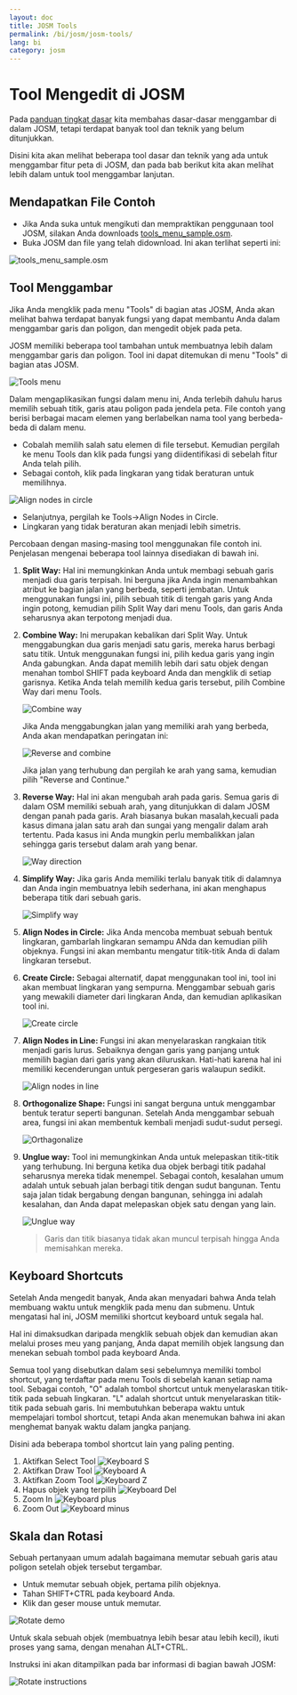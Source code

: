 ```yaml
---
layout: doc
title: JOSM Tools
permalink: /bi/josm/josm-tools/
lang: bi
category: josm
---
```


Tool Mengedit di JOSM
======================
Pada [panduan tingkat dasar](/bi/beginner) kita membahas dasar-dasar 
menggambar di dalam JOSM, tetapi terdapat banyak tool dan teknik yang
belum ditunjukkan.

Disini kita akan melihat beberapa tool dasar dan teknik yang ada untuk
menggambar fitur peta di JOSM, dan pada bab berikut kita akan melihat 
lebih dalam untuk tool menggambar lanjutan.

Mendapatkan File Contoh
-----------------------
*	Jika Anda suka untuk mengikuti dan mempraktikan penggunaan tool JOSM,
	silakan Anda downloads [tools_menu_sample.osm](/files/tools_menu_sample.osm).
*	Buka JOSM dan file yang telah didownload. Ini akan terlihat seperti ini:

![tools_menu_sample.osm][]

Tool Menggambar
---------------
Jika Anda mengklik pada menu "Tools" di bagian atas JOSM, Anda akan melihat 
bahwa terdapat banyak fungsi yang dapat membantu Anda dalam menggambar garis
dan poligon, dan mengedit objek pada peta.

JOSM memiliki beberapa tool tambahan untuk membuatnya lebih dalam menggambar
garis dan poligon. Tool ini dapat ditemukan di menu "Tools" di bagian atas
JOSM.

![Tools menu][]

Dalam mengaplikasikan fungsi dalam menu ini, Anda terlebih dahulu harus memilih 
sebuah titik, garis atau poligon pada jendela peta. File contoh yang berisi
berbagai macam elemen yang berlabelkan nama tool yang berbeda-beda di dalam
menu.

*	Cobalah memilih salah satu elemen di file tersebut. Kemudian pergilah
	ke menu Tools dan klik pada fungsi yang diidentifikasi di sebelah fitur
	Anda telah pilih.
*	Sebagai contoh, klik pada lingkaran yang tidak beraturan untuk memilihnya.

![Align nodes in circle][]

*	Selanjutnya, pergilah ke Tools->Align Nodes in Circle.
*	Lingkaran yang tidak beraturan akan menjadi lebih simetris.

Percobaan dengan masing-masing tool menggunakan file contoh ini. Penjelasan
mengenai beberapa tool lainnya disediakan di bawah ini.

1.	**Split Way:** Hal ini memungkinkan Anda untuk membagi sebuah garis menjadi
	dua garis terpisah. Ini berguna jika Anda ingin menambahkan atribut ke bagian
	jalan yang berbeda, seperti jembatan. Untuk menggunakan fungsi ini, pilih
	sebuah titik di tengah garis yang Anda ingin potong, kemudian pilih Split
	Way dari menu Tools, dan garis Anda seharusnya akan terpotong menjadi dua.

2.	**Combine Way:** Ini merupakan kebalikan dari Split Way. Untuk menggabungkan
	dua garis menjadi satu garis, mereka harus berbagi satu titik. Untuk menggunakan
	fungsi ini, pilih kedua garis yang ingin Anda gabungkan. Anda dapat memilih
	lebih dari satu objek dengan menahan tombol SHIFT pada keyboard Anda dan
	mengklik di setiap garisnya. Ketika Anda telah memilih kedua garis tersebut,
	pilih Combine Way dari menu Tools.
	
    ![Combine way][]

    Jika Anda menggabungkan jalan yang memiliki arah yang berbeda, Anda akan mendapatkan
	peringatan ini: 

    ![Reverse and combine][]

    Jika jalan yang terhubung dan pergilah ke arah yang sama, kemudian pilih "Reverse and Continue."

3.  **Reverse Way:** Hal ini akan mengubah arah pada garis. Semua garis di dalam OSM
	memiliki sebuah arah, yang ditunjukkan di dalam JOSM dengan panah pada garis.
	Arah biasanya bukan masalah,kecuali pada kasus dimana jalan satu arah dan
	sungai yang mengalir dalam arah tertentu. Pada kasus ini Anda mungkin perlu
	membalikkan jalan sehingga garis tersebut dalam arah yang benar. 
	
    ![Way direction][]

4.	**Simplify Way:** Jika garis Anda memiliki terlalu banyak titik di dalamnya dan
	Anda ingin membuatnya lebih sederhana, ini akan menghapus beberapa titik dari
	sebuah garis. 

    ![Simplify way][]

5.  **Align Nodes in Circle:** Jika Anda mencoba membuat sebuah bentuk lingkaran, 
	gambarlah lingkaran semampu ANda dan kemudian pilih objeknya. Fungsi ini akan
	membantu mengatur titik-titik Anda di dalam lingkaran tersebut. 

6.  **Create Circle:** Sebagai alternatif, dapat menggunakan tool ini, tool ini akan
	membuat lingkaran yang sempurna. Menggambar sebuah garis yang mewakili diameter
	dari lingkaran Anda, dan kemudian aplikasikan tool ini. 

    ![Create circle][]

7.  **Align Nodes in Line:** Fungsi ini akan menyelaraskan rangkaian titik menjadi garis
	lurus. Sebaiknya dengan garis yang panjang untuk memilih bagian dari garis yang akan
	diluruskan. Hati-hati karena hal ini memiliki kecenderungan untuk pergeseran garis 
	walaupun sedikit. 

    ![Align nodes in line][]

8.  **Orthogonalize Shape:** Fungsi ini sangat berguna untuk menggambar bentuk teratur 
	seperti bangunan. Setelah Anda menggambar sebuah area, fungsi ini akan membentuk 
	kembali menjadi sudut-sudut persegi. 

    ![Orthagonalize][]

9.  **Unglue way:** Tool ini memungkinkan Anda untuk melepaskan titik-titik yang 
	terhubung. Ini berguna ketika dua objek berbagi titik padahal seharusnya 
	mereka tidak menempel. Sebagai contoh, kesalahan umum adalah untuk sebuah jalan
	berbagi titik dengan sudut bangunan. Tentu saja jalan tidak bergabung dengan
	bangunan, sehingga ini adalah kesalahan, dan Anda dapat melepaskan objek satu dengan
	yang lain. 

    ![Unglue way][]

    > Garis dan titik biasanya tidak akan muncul terpisah hingga Anda memisahkan mereka. 

Keyboard Shortcuts
------------------
Setelah Anda mengedit banyak, Anda akan menyadari bahwa Anda telah membuang waktu untuk
mengklik pada menu dan submenu. Untuk mengatasi hal ini, JOSM memiliki shortcut keyboard
untuk segala hal.

Hal ini dimaksudkan daripada mengklik sebuah objek dan kemudian akan melalui proses 
meu yang panjang, Anda dapat memilih objek langsung dan menekan sebuah tombol pada 
keyboard Anda.

Semua tool yang disebutkan dalam sesi sebelumnya memiliki tombol shortcut, yang
terdaftar pada menu Tools di sebelah kanan setiap nama tool. Sebagai contoh, "O" adalah
tombol shortcut untuk menyelaraskan titik-titik pada sebuah lingkaran. "L" adalah 
shortcut untuk menyelaraskan titik-titik pada sebuah garis. Ini membutuhkan beberapa
waktu untuk mempelajari tombol shortcut, tetapi Anda akan menemukan bahwa ini akan
menghemat banyak waktu dalam jangka panjang.

Disini ada beberapa tombol shortcut lain yang paling penting.

1.  Aktifkan Select Tool
![Keyboard S][]
2.  Aktifkan Draw Tool
![Keyboard A][]
3.  Aktifkan Zoom Tool
![Keyboard Z][]
4.  Hapus objek yang terpilih 
![Keyboard Del][]
5.  Zoom In
![Keyboard plus][]
6.  Zoom Out
![Keyboard minus][]

Skala dan Rotasi
----------------
Sebuah pertanyaan umum adalah bagaimana memutar sebuah garis atau poligon
setelah objek tersebut tergambar.

*	Untuk memutar sebuah objek, pertama pilih objeknya.
*	Tahan SHIFT+CTRL pada keyboard Anda.
*	Klik dan geser mouse untuk memutar.

![Rotate demo][]

Untuk skala sebuah objek (membuatnya lebih besar atau lebih kecil), ikuti 
proses yang sama, dengan menahan ALT+CTRL.

Instruksi ini akan ditampilkan pada bar informasi di bagian bawah JOSM:

![Rotate instructions][]




[tools_menu_sample.osm]: /images/en/editing/josm-tools/tools-menu-sample-file.png
[Tools menu]: /images/en/editing/josm-tools/tools-menu.png
[Align nodes in circle]: /images/en/editing/josm-tools/align-nodes-in-circle.png
[Combine way]: /images/en/editing/josm-tools/combine-way.png
[Reverse and combine]: /images/en/editing/josm-tools/reverse-and-combine.png
[Way direction]: /images/en/editing/josm-tools/way-direction.png
[Simplify way]: /images/en/editing/josm-tools/simplify-way.png
[Create circle]: /images/en/editing/josm-tools/create-circle.png
[Align nodes in line]: /images/en/editing/josm-tools/align-nodes-in-line.png
[Orthagonalize]: /images/en/editing/josm-tools/orthagonalize.png
[Unglue way]: /images/en/editing/josm-tools/unglue-way.png
[Keyboard S]: /images/en/editing/josm-tools/keyboard-s.png
[Keyboard A]: /images/en/editing/josm-tools/keyboard-a.png
[Keyboard Z]: /images/en/editing/josm-tools/keyboard-z.png
[Keyboard Del]: /images/en/editing/josm-tools/keyboard-del.png
[Keyboard plus]: /images/en/editing/josm-tools/keyboard-plus.png
[Keyboard minus]: /images/en/editing/josm-tools/keyboard-minus.png
[Rotate demo]: /images/en/editing/josm-tools/rotate-demo.png
[Rotate instructions]: /images/en/editing/josm-tools/rotate-instructions.png
